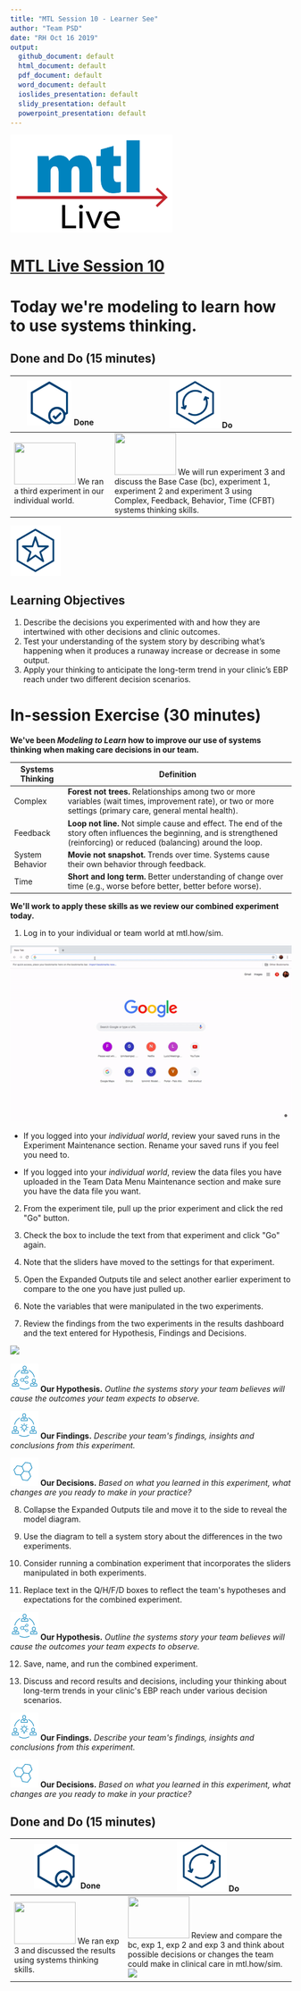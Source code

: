```yaml
---
title: "MTL Session 10 - Learner See"
author: "Team PSD"
date: "RH Oct 16 2019"
output: 
  github_document: default
  html_document: default
  pdf_document: default
  word_document: default
  ioslides_presentation: default
  slidy_presentation: default
  powerpoint_presentation: default
---
```


[<img src = "https://github.com/lzim/teampsd/blob/master/resources/logos/mtl_live_sq_sm.png"
     height = "175" width = "290">](https://github.com/lzim/mtl/blob/master/session10/s10_learner/mtl_session10_see.md)  

# [MTL Live Session 10](https://github.com/lzim/mtl/blob/master/session10/s10_learner/mtl_session10_see.md "MTL Live Session 10")

# Today we're modeling to learn how to use systems thinking.

## Done and Do (15 minutes)
<!-- Do/Done Tables -->
| [<img src = "https://github.com/lzim/teampsd/blob/master/resources/icons/done.png" height = "80" width = "80">](https://github.com/lzim/mtl/blob/master/session10/s10_learner/mtl_session10_see.md) **Done** | [<img src = "https://github.com/lzim/teampsd/blob/master/resources/icons/do.png" height = "90" width = "90">](https://github.com/lzim/mtl/blob/master/session10/s10_learner/mtl_session10_see.md) **Do** |
| --- | --- | 
| [<img src = "https://raw.githubusercontent.com/lzim/teampsd/master/resources/logos/mtl_how_sim.png" height = "75" width = "110">](http://mtl.how/sim) We ran a third experiment in our individual world.  | [<img src = "https://raw.githubusercontent.com/lzim/teampsd/master/resources/logos/mtl_how_sim.png" height = "75" width = "110">](http://mtl.how/sim) We will run experiment 3 and discuss the Base Case (bc), experiment 1, experiment 2 and experiment 3 using Complex, Feedback, Behavior, Time (CFBT) systems thinking skills. | 


<!-- Learning Objectives Icon --> 
[<img src = "https://github.com/lzim/teampsd/blob/master/resources/icons/learning_objectives.png" height = "90" width = "90" style ="display: inline-block"/>](https://github.com/lzim/mtl/blob/master/session10/s10_learner/mtl_session10_see.md) 

## Learning Objectives

1.	Describe the decisions you experimented with and how they are intertwined with other decisions and clinic outcomes.
2.	Test your understanding of the system story by describing what’s happening when it produces a runaway increase or decrease in some output.
3.	Apply your thinking to anticipate the long-term trend in your clinic’s EBP reach under two different decision scenarios.


# In-session Exercise (30 minutes)

**We've been _Modeling to Learn_ how to improve our use of systems thinking when making care decisions in our team.**

Systems Thinking | Definition
-- | -- 
Complex | **Forest   not trees.**    Relationships among two or more   variables (wait times, improvement rate), or two or more settings (primary   care, general mental health).
Feedback | **Loop not line.**    Not simple cause and effect. The end of   the story often influences the beginning, and is strengthened (reinforcing)   or reduced (balancing) around the loop.
System Behavior | **Movie   not snapshot.**    Trends over time.    Systems cause their own behavior   through feedback.
Time | **Short   and   long term.**      Better understanding of change over   time   (e.g., worse before better, better   before worse).

**We'll work to apply these skills as we review our combined experiment today.**

1.	Log in to your individual or team world at mtl.how/sim.

![](https://raw.githubusercontent.com/lzim/teampsd/master/resources/gifs/sim_ui_1.gif)

   - If you logged into your *individual world*, review your saved runs in the Experiment Maintenance section. Rename your saved runs if you feel you need to.

   - If you logged into your *individual world*, review the data files you have uploaded in the Team Data Menu Maintenance section and make sure you have the data file you want.
   
2. From the experiment tile, pull up the prior experiment and click the red "Go" button.

3. Check the box to include the text from that experiment and click "Go" again.

4. Note that the sliders have moved to the settings for that experiment.

5. Open the Expanded Outputs tile and select another earlier experiment to compare to the one you have just pulled up.

6. Note the variables that were manipulated in the two experiments.

7. Review the findings from the two experiments in the results dashboard and the text entered for Hypothesis, Findings and Decisions.

![](https://raw.githubusercontent.com/lzim/teampsd/master/resources/gifs/sim_ui_compare_alt.gif)

[<img src = "https://raw.githubusercontent.com/lzim/teampsd/master/resources/icons/mtl_hypothesis.png" height = "50" width = "50" style = "display: inline-block"/>](http://mtl.how/sim) **Our Hypothesis.** *Outline the systems story your team believes will cause the outcomes your team expects to observe.*

[<img src = "https://raw.githubusercontent.com/lzim/teampsd/master/resources/icons/mtl_findings.png" height = "50" width = "50" style = "display: inline-block"/>](http://mtl.how/sim) **Our Findings.** *Describe your team's findings, insights and conclusions from this experiment.* 

[<img src = "https://raw.githubusercontent.com/lzim/teampsd/master/resources/icons/mtl_decisions.png" height = "50" width = "50" style = "display: inline-block"/>](http://mtl.how/sim) **Our Decisions.** *Based on what you learned in this experiment, what changes are you ready to make in your practice?* 

8. Collapse the Expanded Outputs tile and move it to the side to reveal the model diagram.

9. Use the diagram to tell a system story about the differences in the two experiments.

10. Consider running a combination experiment that incorporates the sliders manipulated in both experiments.

11. Replace text in the Q/H/F/D boxes to reflect the team's hypotheses and expectations for the combined experiment.

[<img src = "https://raw.githubusercontent.com/lzim/teampsd/master/resources/icons/mtl_hypothesis.png" height = "50" width = "50" style = "display: inline-block"/>](http://mtl.how/sim) **Our Hypothesis.** *Outline the systems story your team believes will cause the outcomes your team expects to observe.*

12. Save, name, and run the combined experiment.

13. Discuss and record results and decisions, including your thinking about long-term trends in your clinic's EBP reach under various decision scenarios.

[<img src = "https://raw.githubusercontent.com/lzim/teampsd/master/resources/icons/mtl_findings.png" height = "50" width = "50" style = "display: inline-block"/>](http://mtl.how/sim) **Our Findings.** *Describe your team's findings, insights and conclusions from this experiment.* 

[<img src = "https://raw.githubusercontent.com/lzim/teampsd/master/resources/icons/mtl_decisions.png" height = "50" width = "50" style = "display: inline-block"/>](http://mtl.how/sim) **Our Decisions.** *Based on what you learned in this experiment, what changes are you ready to make in your practice?* 

## Done and Do (15 minutes)
<!-- Do/Done Tables -->
| [<img src = "https://github.com/lzim/teampsd/blob/master/resources/icons/done.png" height = "80" width = "80">](https://github.com/lzim/mtl/blob/master/session10/s10_learner/mtl_session10_see.md) **Done** | [<img src = "https://github.com/lzim/teampsd/blob/master/resources/icons/do.png" height = "90" width = "90">](https://github.com/lzim/mtl/blob/master/session10/s10_learner/mtl_session10_see.md) **Do** |
| --- | --- | 
| [<img src = "https://raw.githubusercontent.com/lzim/teampsd/master/resources/logos/mtl_how_sim.png" height = "75" width = "110">](http://mtl.how/sim) We ran exp 3 and discussed the results using systems thinking skills. | [<img src = "https://raw.githubusercontent.com/lzim/teampsd/master/resources/logos/mtl_how_sim.png" height = "75" width = "110">](http://mtl.how/sim) Review and compare the bc, exp 1, exp 2 and exp 3 and think about possible decisions or changes the team could make in clinical care in mtl.how/sim. ![](https://raw.githubusercontent.com/lzim/teampsd/master/resources/gifs/sim_ui_results_dash.gif)|
 
